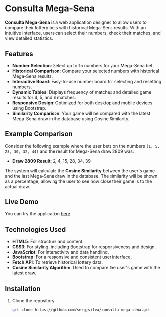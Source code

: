 # Consulta Mega-Sena

**Consulta Mega-Sena** is a web application designed to allow users to compare their lottery bets with historical Mega-Sena results. With an intuitive interface, users can select their numbers, check their matches, and view detailed statistics.

## Features

- **Number Selection**: Select up to 15 numbers for your Mega-Sena bet.
- **Historical Comparison**: Compare your selected numbers with historical Mega-Sena results.
- **Interactive Board**: Easy-to-use number board for selecting and resetting numbers.
- **Dynamic Tables**: Displays frequency of matches and detailed game results for 4, 5, and 6 matches.
- **Responsive Design**: Optimized for both desktop and mobile devices using Bootstrap.
- **Similarity Comparison**: Your game will be compared with the latest Mega-Sena draw in the database using Cosine Similarity.

## Example Comparison

Consider the following example where the user bets on the numbers `[1, 5, 23, 30, 32, 44]` and the result for Mega-Sena draw 2809 was:

- **Draw 2809 Result**: 2, 4, 15, 28, 34, 39

The system will calculate the **Cosine Similarity** between the user's game and the last Mega-Sena draw in the database. The similarity will be shown as a percentage, allowing the user to see how close their game is to the actual draw.

## Live Demo

You can try the application [here](https://sergjsilva.github.io/lottery-data/lottery-results.json).

## Technologies Used

- **HTML5**: For structure and content.
- **CSS3**: For styling, including Bootstrap for responsiveness and design.
- **JavaScript**: For interactivity and data handling.
- **Bootstrap**: For a responsive and consistent user interface.
- **Fetch API**: To retrieve historical lottery data.
- **Cosine Similarity Algorithm**: Used to compare the user's game with the latest draw.

## Installation

1. Clone the repository:
   ```bash
   git clone https://github.com/sergjsilva/consulta-mega-sena.git
   ```
